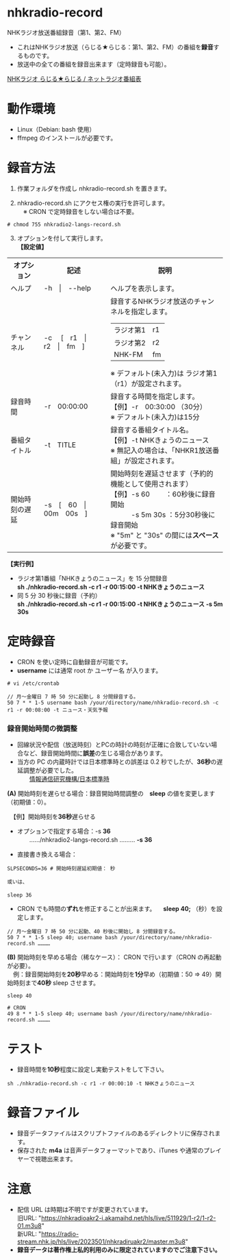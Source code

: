 # nhkradio-record
NHKラジオ放送番組録音（第1、第2、FM）

- これはNHKラジオ放送（らじる★らじる：第1、第2、FM）の番組を**録音**するものです。
- 放送中の全ての番組を録音出来ます（定時録音も可能）。

[NHKラジオ らじる★らじる / ネットラジオ番組表](https://www.nhk.or.jp/radio/hensei/)  

# 動作環境  
- Linux（Debian: bash 使用）
- ffmpeg のインストールが必要です。

# 録音方法  
1. 作業フォルダを作成し nhkradio-record.sh を置きます。  

2. nhkradio-record.sh にアクセス権の実行を許可します。  
 　※ CRON で定時録音をしない場合は不要。
 ```
 # chmod 755 nhkradio2-langs-record.sh
 ```
3. オプションを付して実行します。  
  **【設定値】**  
  
<table>
<tr>
  <th>オプション</th><th>記述</th><th>説明</th>
</tr>  

<tr>
  <td>ヘルプ</td>
  <td>-h　|　--help  </td>
  <td>
 ヘルプを表示します。
  </td>
</tr>

<tr>
  <td>チャンネル</td>
  <td>-c　 [　r1　|　r2　|　fm　]</td>
  <td>
    録音するNHKラジオ放送のチャンネルを指定します。 
<table>
<tr>
  <td>ラジオ第1</td><td>r1</td>
</tr>
<tr>
  <td>ラジオ第2</td><td>r2</td>
</tr>
<tr>
  <td>NHK-FM</td><td>fm</td>
</tr>
</table>
    ※ デフォルト(未入力)は ラジオ第1 （r1）が設定されます。
  </td>
</tr>
  
<tr>
  <td>録音時間</td>
  <td>-r　00:00:00  </td>
  <td>
 録音する時間を指定します。<br>  
 【例】-r　00:30:00 （30分）<br>  
 ※ デフォルト(未入力)は15分
  </td>
</tr>

  
<tr>
  <td>番組タイトル</td>
  <td>-t　TITLE</td>
  <td>
録音する番組タイトル名。<br>  
【例】-t NHKきょうのニュース<br>  
※ 無記入の場合は、「NHKR1放送番組」が設定されます。
  
  </td>
</tr>

  
<tr>
  <td>開始時刻の遅延</td>
  <td>-s　[　60　|　00m　00s　]</td>
  <td>
 開始時刻を遅延させます（予約的機能として使用されます）<br>  
【例】-s 60 　　：60秒後に録音開始<br>  
　　　-s 5m 30s ：5分30秒後に録音開始<br>  
※ "5m" と "30s" の間には<strong>スペース</strong>が必要です。  
  </td>
</tr>
</table>

**【実行例】**  
   
- ラジオ第1番組「NHKきょうのニュース」を 15 分間録音  
  **sh ./nhkradio-record.sh -c r1 -r 00:15:00 -t NHKきょうのニュース**    
- 同 5 分 30 秒後に録音（予約）  
  **sh ./nhkradio-record.sh -c r1 -r 00:15:00 -t NHKきょうのニュース -s 5m 30s**    
  

# 定時録音
  
- CRON を使い定時に自動録音が可能です。
- **username** には通常 root か ユーザー名 が入ります。  
```
# vi /etc/crontab  

// 月〜金曜日 7 時 50 分に起動し 8 分間録音する。　
50 7 * * 1-5 username bash /your/directory/name/nhkradio-record.sh -c r1 -r 00:08:00 -t ニュース・天気予報  
```

### 録音開始時間の微調整   
- 回線状況や配信（放送時刻）とPCの時計の時刻が正確に合致していない場合など、録音開始時間に**誤差**の生じる場合があります。  
- 当方の PC の内蔵時計では日本標準時との誤差は 0.2 秒でしたが、**36秒**の遅延調整が必要でした。  
　　[情報通信研究機構/日本標準時](https://www.nict.go.jp/JST/JST5.html)

**(A)** 開始時刻を遅らせる場合：録音開始時間調整の　**sleep** の値を変更します（初期値：0）。  

　【例】開始時刻を**36秒**遅らせる  
- オプションで指定する場合：-s **36**  
　　……/nhkradio2-langs-record.sh ……… **-s 36**  

- 直接書き換える場合：
```
SLPSECONDS=36 # 開始時刻遅延初期値： 秒

或いは、

sleep 36　  
```
- CRON でも時間の**ずれ**を修正することが出来ます。
　**sleep 40;** （秒）を設定します。  
 ```
// 月〜金曜日 7 時 50 分に起動、40 秒後に開始し 8 分間録音する。　
50 7 * * 1-5 sleep 40; username bash /your/directory/name/nhkradio-record.sh …………  
```

**(B)** 開始時刻を早める場合（稀なケース）： CRON で行います（CRON の再起動が必要）。  
　例：録音開始時刻を**20秒**早める：開始時刻を**1分**早め（初期値：50 ⇒ 49）開始時刻まで**40秒** sleep させます。
```
sleep 40

# CRON
49 8 * * 1-5 sleep 40; username bash /your/directory/name/nhkradio-record.sh ………… 
```

# テスト  
- 録音時間を**10秒**程度に設定し実動テストをして下さい。
```
sh ./nhkradio-record.sh -c r1 -r 00:00:10 -t NHKきょうのニュース
```

# 録音ファイル  

- 録音データファイルはスクリプトファイルのあるディレクトリに保存されます。  
- 保存された **m4a** は音声データフォーマットであり、iTunes や通常のプレイヤーで視聴出来ます。 

# 注意  
- 配信 URL は時期は不明ですが変更されています。  
旧URL: "https://nhkradioakr2-i.akamaihd.net/hls/live/511929/1-r2/1-r2-01.m3u8"  
新URL: "https://radio-stream.nhk.jp/hls/live/2023501/nhkradiruakr2/master.m3u8"
- **録音データは著作権上私的利用のみに限定されていますのでご注意下さい。**



